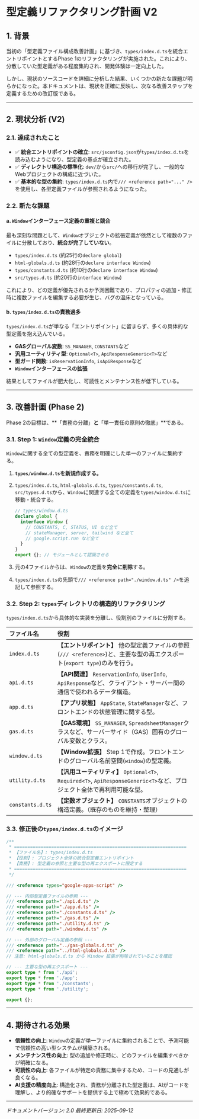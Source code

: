 # 型定義リファクタリング計画 V2

## 1. 背景

当初の「型定義ファイル構成改善計画」に基づき、`types/index.d.ts`を統合エントリポイントとするPhase 1のリファクタリングが実施された。これにより、分散していた型定義がある程度集約され、開発体験は一定向上した。

しかし、現状のソースコードを詳細に分析した結果、いくつかの新たな課題が明らかになった。本ドキュメントは、現状を正確に反映し、次なる改善ステップを定義するための改訂版である。

---

## 2. 現状分析 (V2)

### 2.1. 達成されたこと

- ✅ **統合エントリポイントの確立**: `src/jsconfig.json`が`types/index.d.ts`を読み込むようになり、型定義の基点が確立された。
- ✅ **ディレクトリ構造の標準化**: `dev/`から`src/`への移行が完了し、一般的なWebプロジェクトの構成に近づいた。
- ✅ **基本的な型の集約**: `types/index.d.ts`内で`/// <reference path="..." />`を使用し、各型定義ファイルが参照されるようになった。

### 2.2. 新たな課題

#### a. `Window`インターフェース定義の重複と競合

最も深刻な問題として、`Window`オブジェクトの拡張定義が依然として複数のファイルに分散しており、**統合が完了していない**。

- `types/index.d.ts` (約25行の`declare global`)
- `html-globals.d.ts` (約28行の`declare interface Window`)
- `types/constants.d.ts` (約10行の`declare interface Window`)
- `src/types.d.ts` (約20行の`interface Window`)

これにより、どの定義が優先されるか予測困難であり、プロパティの追加・修正時に複数ファイルを編集する必要が生じ、バグの温床となっている。

#### b. `types/index.d.ts`の責務過多

`types/index.d.ts`が単なる「エントリポイント」に留まらず、多くの具体的な型定義を抱え込んでいる。

- **GASグローバル変数**: `SS_MANAGER`, `CONSTANTS`など
- **汎用ユーティリティ型**: `Optional<T>`, `ApiResponseGeneric<T>`など
- **型ガード関数**: `isReservationInfo`, `isApiResponse`など
- **`Window`インターフェースの拡張**

結果としてファイルが肥大化し、可読性とメンテナンス性が低下している。

---

## 3. 改善計画 (Phase 2)

Phase 2の目標は、**「責務の分離」**と**「単一責任の原則の徹底」**である。

### 3.1. Step 1: `Window`定義の完全統合

`Window`に関する全ての型定義を、責務を明確にした単一のファイルに集約する。

1. **`types/window.d.ts`を新規作成する。**
2. `types/index.d.ts`, `html-globals.d.ts`, `types/constants.d.ts`, `src/types.d.ts`から、`Window`に関連する全ての定義を`types/window.d.ts`に移動・統合する。

   ```typescript
   // types/window.d.ts
   declare global {
     interface Window {
       // CONSTANTS, C, STATUS, UI など全て
       // stateManager, server, tailwind など全て
       // google.script.run など全て
     }
   }
   export {}; // モジュールとして認識させる
   ```

3. 元の4ファイルからは、`Window`の定義を**完全に削除**する。
4. `types/index.d.ts`の先頭で`/// <reference path="./window.d.ts" />`を追記して参照する。

### 3.2. Step 2: `types`ディレクトリの構造的リファクタリング

`types/index.d.ts`から具体的な実装を分離し、役割別のファイルに分割する。

| ファイル名       | 役割                                                                                                                        |
| :--------------- | :-------------------------------------------------------------------------------------------------------------------------- |
| `index.d.ts`     | **【エントリポイント】** 他の型定義ファイルの参照(`/// <reference>`)と、主要な型の再エクスポート(`export type`)のみを行う。 |
| `api.d.ts`       | **【API関連】** `ReservationInfo`, `UserInfo`, `ApiResponse`など、クライアント・サーバー間の通信で使われるデータ構造。      |
| `app.d.ts`       | **【アプリ状態】** `AppState`, `StateManager`など、フロントエンドの状態管理に関する型。                                     |
| `gas.d.ts`       | **【GAS環境】** `SS_MANAGER`, `SpreadsheetManager`クラスなど、サーバーサイド（GAS）固有のグローバル変数とクラス。           |
| `window.d.ts`    | **【Window拡張】** Step 1で作成。フロントエンドのグローバル名前空間(`window`)の型定義。                                     |
| `utility.d.ts`   | **【汎用ユーティリティ】** `Optional<T>`, `Required<T>`, `ApiResponseGeneric<T>`など、プロジェクト全体で再利用可能な型。    |
| `constants.d.ts` | **【定数オブジェクト】** `CONSTANTS`オブジェクトの構造定義。（既存のものを維持・整理）                                      |

### 3.3. 修正後の`types/index.d.ts`のイメージ

```typescript
/**
 * =================================================================
 * 【ファイル名】: types/index.d.ts
 * 【役割】: プロジェクト全体の統合型定義エントリポイント
 * 【責務】: 型定義の参照と主要な型の再エクスポートに限定する
 * =================================================================
 */

/// <reference types="google-apps-script" />

// --- 内部型定義ファイルの参照 ---
/// <reference path="./api.d.ts" />
/// <reference path="./app.d.ts" />
/// <reference path="./constants.d.ts" />
/// <reference path="./gas.d.ts" />
/// <reference path="./utility.d.ts" />
/// <reference path="./window.d.ts" />

// --- 外部のグローバル定義の参照 ---
/// <reference path="../gas-globals.d.ts" />
/// <reference path="../html-globals.d.ts" />
// 注意: html-globals.d.ts から Window 拡張が削除されていることを確認

// --- 主要な型の再エクスポート ---
export type * from './api';
export type * from './app';
export type * from './constants';
export type * from './utility';

export {};
```

---

## 4. 期待される効果

- **信頼性の向上**: `Window`の定義が単一ファイルに集約されることで、予測可能で信頼性の高い型システムが構築される。
- **メンテナンス性の向上**: 型の追加や修正時に、どのファイルを編集すべきかが明確になる。
- **可読性の向上**: 各ファイルが特定の責務に集中するため、コードの見通しが良くなる。
- **AI支援の精度向上**: 構造化され、責務が分離された型定義は、AIがコードを理解し、より的確なサポートを提供する上で極めて効果的である。

---

_ドキュメントバージョン: 2.0_ _最終更新日: 2025-09-12_
